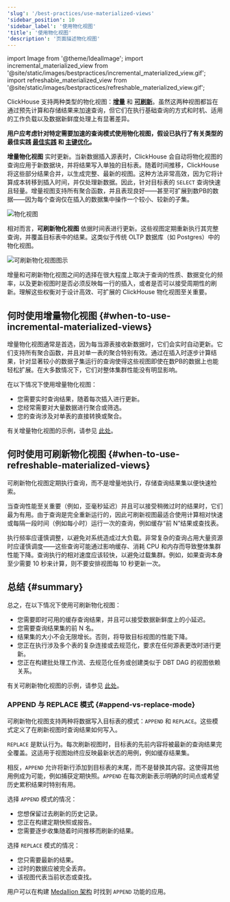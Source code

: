 ```yaml
---
'slug': '/best-practices/use-materialized-views'
'sidebar_position': 10
'sidebar_label': '使用物化视图'
'title': '使用物化视图'
'description': '页面描述物化视图'
---
```


import Image from '@theme/IdealImage';
import incremental_materialized_view from '@site/static/images/bestpractices/incremental_materialized_view.gif';
import refreshable_materialized_view from '@site/static/images/bestpractices/refreshable_materialized_view.gif';

ClickHouse 支持两种类型的物化视图：[**增量**](,/materialized-view/incremental-materialized-view) 和 [**可刷新**](,/materialized-view/refreshable-materialized-view)。虽然这两种视图都旨在通过预先计算和存储结果来加速查询，但它们在执行基础查询的方式和时机、适用的工作负载以及数据新鲜度处理上有显著差异。

**用户应考虑针对特定需要加速的查询模式使用物化视图，假设已执行了有关类型的最佳实践 [最佳实践](,/best-practices/select-data-types) 和 [主键优化](,/best-practices/choosing-a-primary-key)。** 

**增量物化视图** 实时更新。当新数据插入源表时，ClickHouse 会自动将物化视图的查询应用于新数据块，并将结果写入单独的目标表。随着时间推移，ClickHouse 将这些部分结果合并，以生成完整、最新的视图。这种方法非常高效，因为它将计算成本转移到插入时间，并仅处理新数据。因此，针对目标表的 `SELECT` 查询快速且轻量。增量视图支持所有聚合函数，并且表现良好——甚至可扩展到数PB的数据——因为每个查询仅在插入的数据集中操作一个较小、较新的子集。

<Image img={incremental_materialized_view} size="lg" alt="物化视图" />

相对而言，**可刷新物化视图** 依据时间表进行更新。这些视图定期重新执行其完整查询，并覆盖目标表中的结果。这类似于传统 OLTP 数据库（如 Postgres）中的物化视图。

<Image img={refreshable_materialized_view} size="lg" alt="可刷新物化视图图示"/>

增量和可刷新物化视图之间的选择在很大程度上取决于查询的性质、数据变化的频率，以及更新视图时是否必须反映每一行的插入，或者是否可以接受周期性的刷新。理解这些权衡对于设计高效、可扩展的 ClickHouse 物化视图至关重要。

## 何时使用增量物化视图 {#when-to-use-incremental-materialized-views}

增量物化视图通常是首选，因为每当源表接收新数据时，它们会实时自动更新。它们支持所有聚合函数，并且对单一表的聚合特别有效。通过在插入时逐步计算结果，针对显著较小的数据子集运行的查询使得这些视图即使在数PB的数据上也能轻松扩展。在大多数情况下，它们对整体集群性能没有明显影响。

在以下情况下使用增量物化视图：

- 您需要实时查询结果，随着每次插入进行更新。
- 您经常需要对大量数据进行聚合或筛选。
- 您的查询涉及对单表的直接转换或聚合。

有关增量物化视图的示例，请参见 [此处](/materialized-view/incremental-materialized-view)。

## 何时使用可刷新物化视图 {#when-to-use-refreshable-materialized-views}

可刷新物化视图定期执行查询，而不是增量地执行，存储查询结果集以便快速检索。

当查询性能至关重要（例如，亚毫秒延迟）并且可以接受稍微过时的结果时，它们最为有用。由于查询是完全重新运行的，因此可刷新视图最适合使用计算相对快速或每隔一段时间（例如每小时）运行一次的查询，例如缓存“前 N”结果或查找表。

执行频率应谨慎调整，以避免对系统造成过大负载。非常复杂的查询占用大量资源时应谨慎调度——这些查询可能通过影响缓存、消耗 CPU 和内存而导致整体集群性能下降。查询执行的相对速度应该较快，以避免过载集群。例如，如果查询本身至少需要 10 秒来计算，则不要安排视图每 10 秒更新一次。

## 总结 {#summary}

总之，在以下情况下使用可刷新物化视图：

- 您需要即时可用的缓存查询结果，并且可以接受数据新鲜度上的小延迟。
- 您需要查询结果集的前 N 名。
- 结果集的大小不会无限增长。否则，将导致目标视图的性能下降。
- 您正在执行涉及多个表的复杂连接或去规范化，要求在任何源表更改时进行更新。
- 您正在构建批处理工作流、去规范化任务或创建类似于 DBT DAG 的视图依赖关系。

有关可刷新物化视图的示例，请参见 [此处](/materialized-view/refreshable-materialized-view)。

### APPEND 与 REPLACE 模式 {#append-vs-replace-mode}

可刷新物化视图支持两种将数据写入目标表的模式：`APPEND` 和 `REPLACE`。这些模式定义了在刷新视图时查询结果如何写入。

`REPLACE` 是默认行为。每次刷新视图时，目标表的先前内容将被最新的查询结果完全覆盖。这适用于视图始终应反映最新状态的用例，例如缓存结果集。

相反，`APPEND` 允许将新行添加到目标表的末尾，而不是替换其内容。这使得其他用例成为可能，例如捕获定期快照。`APPEND` 在每次刷新表示明确的时间点或希望历史累积结果时特别有用。

选择 `APPEND` 模式的情况：

- 您想保留过去刷新的历史记录。
- 您正在构建定期快照或报告。
- 您需要逐步收集随着时间推移而刷新的结果。

选择 `REPLACE` 模式的情况：

- 您只需要最新的结果。
- 过时的数据应被完全丢弃。
- 该视图代表当前状态或查找。

用户可以在构建 [Medallion 架构](https://clickhouse.com/blog/building-a-medallion-architecture-for-bluesky-json-data-with-clickhouse) 时找到 `APPEND` 功能的应用。
